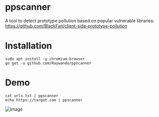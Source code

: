 # ppscanner

A tool to detect prototype pollution based on popular vulnerable libraries: https://github.com/BlackFan/client-side-prototype-pollution

# Installation

```
sudo apt install -y chromium-browser
go get -u github.com/Raywando/ppscanner
```

# Demo

```
cat urls.txt | ppscanner
echo https://target.com | ppscanner
```

![image](https://user-images.githubusercontent.com/33800255/120795894-c34c4100-c542-11eb-9d9b-51414b1ee789.png)
